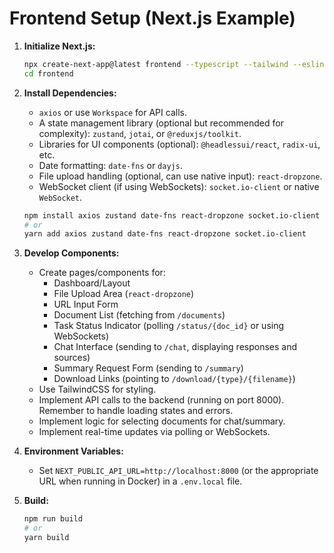 # Frontend Setup (Next.js Example)

1.  **Initialize Next.js:**
    ```bash
    npx create-next-app@latest frontend --typescript --tailwind --eslint --app --src-dir --import-alias "@/*"
    cd frontend
    ```

2.  **Install Dependencies:**
    * `axios` or use `Workspace` for API calls.
    * A state management library (optional but recommended for complexity): `zustand`, `jotai`, or `@reduxjs/toolkit`.
    * Libraries for UI components (optional): `@headlessui/react`, `radix-ui`, etc.
    * Date formatting: `date-fns` or `dayjs`.
    * File upload handling (optional, can use native input): `react-dropzone`.
    * WebSocket client (if using WebSockets): `socket.io-client` or native `WebSocket`.

    ```bash
    npm install axios zustand date-fns react-dropzone socket.io-client
    # or
    yarn add axios zustand date-fns react-dropzone socket.io-client
    ```

3.  **Develop Components:**
    * Create pages/components for:
        * Dashboard/Layout
        * File Upload Area (`react-dropzone`)
        * URL Input Form
        * Document List (fetching from `/documents`)
        * Task Status Indicator (polling `/status/{doc_id}` or using WebSockets)
        * Chat Interface (sending to `/chat`, displaying responses and sources)
        * Summary Request Form (sending to `/summary`)
        * Download Links (pointing to `/download/{type}/{filename}`)
    * Use TailwindCSS for styling.
    * Implement API calls to the backend (running on port 8000). Remember to handle loading states and errors.
    * Implement logic for selecting documents for chat/summary.
    * Implement real-time updates via polling or WebSockets.

4.  **Environment Variables:**
    * Set `NEXT_PUBLIC_API_URL=http://localhost:8000` (or the appropriate URL when running in Docker) in a `.env.local` file.

5.  **Build:**
    ```bash
    npm run build
    # or
    yarn build
    ```
